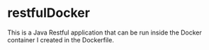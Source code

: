 # restfulDocker

This is a Java Restful application that can be run inside the Docker container I created in the Dockerfile.
